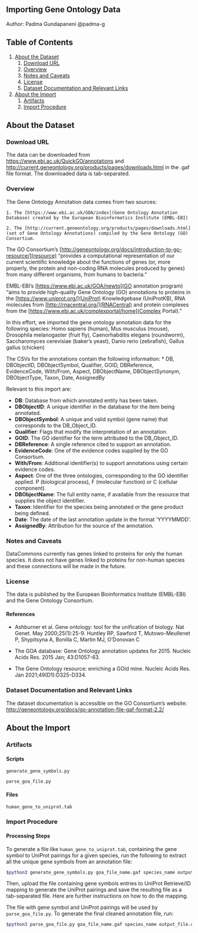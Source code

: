 ## Importing Gene Ontology Data
Author: Padma Gundapaneni @padma-g

## Table of Contents
1. [About the Dataset](#about-the-dataset)
    1. [Download URL](#download-url)
    2. [Overview](#overview)
    3. [Notes and Caveats](#notes-and-caveats)
    4. [License](#license)
    5. [Dataset Documentation and Relevant Links](#dataset-documentation-and-relevant-links)
2. [About the Import](#about-the-import)
    1. [Artifacts](#artifacts)
    2. [Import Procedure](#import-procedure)

## About the Dataset

### Download URL
The data can be downloaded from https://www.ebi.ac.uk/QuickGO/annotations and http://current.geneontology.org/products/pages/downloads.html in the .gaf file format. The downloaded data is tab-separated.

### Overview
The Gene Ontology Annotation data comes from two sources:

    1. The [https://www.ebi.ac.uk/GOA/index](Gene Ontology Annotation Database) created by the European Bioinformatics Institute (EMBL-EBI)
    
    2. The [http://current.geneontology.org/products/pages/downloads.html](set of Gene Ontology Annotations) compiled by the Gene Ontology (GO) Consortium.

The GO Consortium’s [http://geneontology.org/docs/introduction-to-go-resource/](resource) “provides a computational representation of our current scientific knowledge about the functions of genes (or, more properly, the protein and non-coding RNA molecules produced by genes) from many different organisms, from humans to bacteria.”

EMBL-EBI’s [https://www.ebi.ac.uk/GOA/newto](GO annotation program) “aims to provide high-quality Gene Ontology (GO) annotations to proteins in the [https://www.uniprot.org/](UniProt) Knowledgebase (UniProtKB), RNA molecules from [http://rnacentral.org/](RNACentral) and protein complexes from the [https://www.ebi.ac.uk/complexportal/home](Complex Portal).” 

In this effort, we imported the gene ontology annotation data for the following species: Homo sapiens (human), Mus musculus (mouse), Drosophila melanogaster (fruit fly), Caenorhabditis elegans (roundworm), Saccharomyces cerevisiae (baker’s yeast), Danio rerio (zebrafish), Gallus gallus (chicken)

The CSVs for the annotations contain the following information:
    * DB, DBObjectID, DBObjectSymbol, Qualifier, GOID, DBReference, EvidenceCode, With/From, Aspect, DBObjectName, DBObjectSynonym, DBObjectType, Taxon, Date, AssignedBy

Relevant to this import are: 
* **DB**: Database from which annotated entity has been taken.
* **DBObjectID**: A unique identifier in the database for the item being annotated.
* **DBObjectSymbol**: A unique and valid symbol (gene name) that corresponds to the DB_Object_ID.
* **Qualifier**: Flags that modify the interpretation of an annotation.
* **GOID**: The GO identifier for the term attributed to the DB_Object_ID.
* **DBReference**: A single reference cited to support an annotation.
* **EvidenceCode**: One of the evidence codes supplied by the GO Consortium.
* **With/From**: Additional identifier(s) to support annotations using certain evidence codes.
* **Aspect**: One of the three ontologies, corresponding to the GO identifier applied. P (biological process), F (molecular function) or C (cellular component).
* **DBObjectName**: The full entity name, if available from the resource that supplies the object identifier.
* **Taxon**: Identifier for the species being annotated or the gene product being defined.
* **Date**: The date of the last annotation update in the format 'YYYYMMDD'.
* **AssignedBy**: Attribution for the source of the annotation.

### Notes and Caveats

DataCommons currently has genes linked to proteins for only the human species. It does not have genes linked to proteins for non-human species and these connections will be made in the future.

### License
The data is published by the European Bioinformatics Institute (EMBL-EBI) and the Gene Ontology Consortium.

#### References

* Ashburner et al. Gene ontology: tool for the unification of biology. Nat Genet. May 2000;25(1):25-9.
Huntley RP, Sawford T, Mutowo-Meullenet P, Shypitsyna A, Bonilla C, Martin MJ, O’Donovan C

* The GOA database: Gene Ontology annotation updates for 2015.
Nucleic Acids Res. 2015 Jan; 43:D1057-63.

* The Gene Ontology resource: enriching a GOld mine. Nucleic Acids Res. Jan 2021;49(D1):D325-D334.

### Dataset Documentation and Relevant Links
The dataset documentation is accessible on the GO Consortium’s website: http://geneontology.org/docs/go-annotation-file-gaf-format-2.2/ 

## About the Import

### Artifacts

#### Scripts
`generate_gene_symbols.py`

`parse_goa_file.py`

#### Files

`human_gene_to_uniprot.tab`

### Import Procedure

#### Processing Steps
To generate a file like `human_gene_to_uniprot.tab`, containing the gene symbol to UniProt pairings for a given species, run the following to extract all the unique gene symbols from an annotation file:

```bash
$python3 generate_gene_symbols.py goa_file_name.gaf species_name output_file.csv
```

Then, upload the file containing gene symbols entries to UniProt Retrieve/ID mapping to generate the UniProt pairings and save the resulting file as a tab-separated file. Here are further instructions on how to do the mapping.

The file with gene symbol and UniProt pairings will be used by `parse_goa_file.py`. To generate the final cleaned annotation file, run:

```bash
$python3 parse_goa_file.py goa_file_name.gaf species_name output_file.csv uniprot_pairings_file.tab
```
